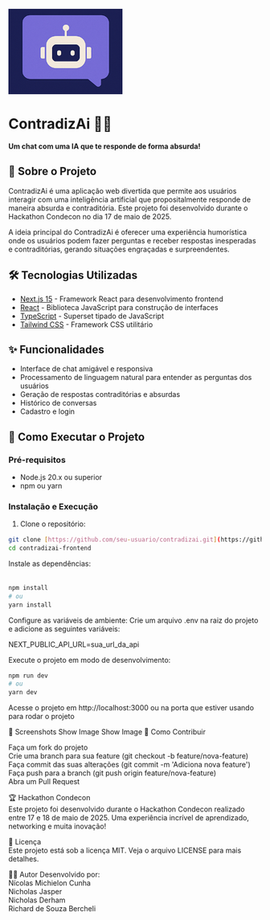 ![ContradizAi Logo](https://github.com/nicolasmichielon/contradizai-frontend/blob/master/public/herosection_robot.png?raw=true)
# ContradizAi 🤖💬

**Um chat com uma IA que te responde de forma absurda!**

## 🚀 Sobre o Projeto

ContradizAi é uma aplicação web divertida que permite aos usuários interagir com uma inteligência artificial que propositalmente responde de maneira absurda e contraditória. Este projeto foi desenvolvido durante o Hackathon Condecon no dia 17 de maio de 2025.

A ideia principal do ContradizAi é oferecer uma experiência humorística onde os usuários podem fazer perguntas e receber respostas inesperadas e contraditórias, gerando situações engraçadas e surpreendentes.

## 🛠️ Tecnologias Utilizadas

- [Next.js 15](https://nextjs.org/) - Framework React para desenvolvimento frontend
- [React](https://reactjs.org/) - Biblioteca JavaScript para construção de interfaces
- [TypeScript](https://www.typescriptlang.org/) - Superset tipado de JavaScript
- [Tailwind CSS](https://tailwindcss.com/) - Framework CSS utilitário

## ✨ Funcionalidades

- Interface de chat amigável e responsiva
- Processamento de linguagem natural para entender as perguntas dos usuários
- Geração de respostas contraditórias e absurdas
- Histórico de conversas
- Cadastro e login

## 🚀 Como Executar o Projeto

### Pré-requisitos

- Node.js 20.x ou superior
- npm ou yarn

### Instalação e Execução

1. Clone o repositório:
```bash
git clone [https://github.com/seu-usuario/contradizai.git](https://github.com/nicolasmichielon/contradizai-frontend.git)
cd contradizai-frontend
```
Instale as dependências:

```bash

npm install
# ou
yarn install
```
Configure as variáveis de ambiente:
Crie um arquivo .env na raiz do projeto e adicione as seguintes variáveis:

NEXT_PUBLIC_API_URL=sua_url_da_api

Execute o projeto em modo de desenvolvimento:

```bash
npm run dev
# ou
yarn dev
```

Acesse o projeto em http://localhost:3000 ou na porta que estiver usando para rodar o projeto


📸 Screenshots
Show Image
Show Image
🤝 Como Contribuir

Faça um fork do projeto</br>
Crie uma branch para sua feature (git checkout -b feature/nova-feature)</br>
Faça commit das suas alterações (git commit -m 'Adiciona nova feature')</br>
Faça push para a branch (git push origin feature/nova-feature)</br>
Abra um Pull Request</br>

🏆 Hackathon Condecon</br>
Este projeto foi desenvolvido durante o Hackathon Condecon realizado entre 17 e 18 de maio de 2025. Uma experiência incrível de aprendizado, networking e muita inovação!</br>

📝 Licença</br>
Este projeto está sob a licença MIT. Veja o arquivo LICENSE para mais detalhes.</br>

👨‍💻 Autor
Desenvolvido por: </br>
Nícolas Michielon Cunha </br>
Nicholas Jasper </br>
Nicholas Derham </br>
Richard de Souza Bercheli
